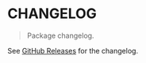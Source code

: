 # CHANGELOG

> Package changelog.

See [GitHub Releases](https://github.com/stdlib-js/math-iter-special-trunc/releases) for the changelog.